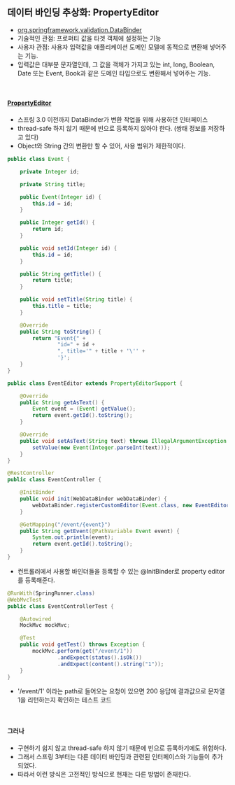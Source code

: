 ## 데이터 바인딩 추상화: PropertyEditor

* [org.springframework.validation.DataBinder](https://docs.spring.io/spring/docs/current/javadoc-api/org/springframework/validation/DataBinder.html)
* 기술적인 관점: 프로퍼티 값을 타겟 객체에 설정하는 기능
* 사용자 관점: 사용자 입력값을 애플리케이션 도메인 모델에 동적으로 변환해 넣어주는 기능.
* 입력값은 대부분 문자열인데, 그 값을 객체가 가지고 있는 int, long, Boolean, Date 또는 Event, Book과 같은 도메인 타입으로도 변환해서 넣어주는 기능.

<br>

#### [PropertyEditor](https://docs.oracle.com/javase/7/docs/api/java/beans/PropertyEditor.html)

* 스프링 3.0 이전까지 DataBinder가 변환 작업을 위해 사용하던 인터페이스
* thread-safe 하지 않기 때문에 빈으로 등록하지 않아야 한다. (쌍태 정보를 저장하고 있다)
* Object와 String 간의 변환만 할 수 있어, 사용 범위가 제한적이다.

```java
public class Event {

    private Integer id;

    private String title;

    public Event(Integer id) {
        this.id = id;
    }

    public Integer getId() {
        return id;
    }

    public void setId(Integer id) {
        this.id = id;
    }

    public String getTitle() {
        return title;
    }

    public void setTitle(String title) {
        this.title = title;
    }

    @Override
    public String toString() {
        return "Event{" +
                "id=" + id +
                ", title='" + title + '\'' +
                '}';
    }
}
```
```java
public class EventEditor extends PropertyEditorSupport {

    @Override
    public String getAsText() {
        Event event = (Event) getValue();
        return event.getId().toString();
    }

    @Override
    public void setAsText(String text) throws IllegalArgumentException {
        setValue(new Event(Integer.parseInt(text)));
    }
}
```
```java
@RestController
public class EventController {

    @InitBinder
    public void init(WebDataBinder webDataBinder) {
        webDataBinder.registerCustomEditor(Event.class, new EventEditor());
    }

    @GetMapping("/event/{event}")
    public String getEvent(@PathVariable Event event) {
        System.out.println(event);
        return event.getId().toString();
    }
}
```
* 컨트롤러에서 사용할 바인더들을 등록할 수 있는 @InitBinder로 property editor를 등록해준다.

```java
@RunWith(SpringRunner.class)
@WebMvcTest
public class EventControllerTest {

    @Autowired
    MockMvc mockMvc;

    @Test
    public void getTest() throws Exception {
        mockMvc.perform(get("/event/1"))
                .andExpect(status().isOk())
                .andExpect(content().string("1"));
    }
}
```
* '/event/1' 이라는 path로 들어오는 요청이 있으면 200 응답에 결과값으로 문자열 1을 리턴하는지 확인하는 테스트 코드

<br>

#### 그러나

* 구현하기 쉽지 않고 thread-safe 하지 않기 때문에 빈으로 등록하기에도 위험하다.
* 그래서 스프링 3부터는 다른 데이터 바인딩과 관련된 인터페이스와 기능들이 추가되었다.
* 따라서 이런 방식은 고전적인 방식으로 현재는 다른 방법이 존재한다.
